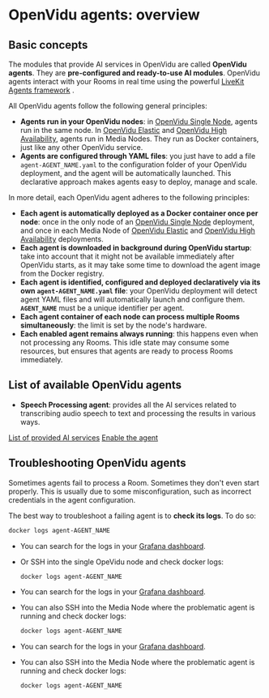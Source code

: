 # OpenVidu agents: overview

## Basic concepts

The modules that provide AI services in OpenVidu are called **OpenVidu agents**. They are **pre-configured and ready-to-use AI modules**. OpenVidu agents interact with your Rooms in real time using the powerful [LiveKit Agents framework](https://docs.livekit.io/agents/) .

All OpenVidu agents follow the following general principles:

- **Agents run in your OpenVidu nodes**: in [OpenVidu Single Node](../../../self-hosting/deployment-types/#openvidu-single-node), agents run in the same node. In [OpenVidu Elastic](../../../self-hosting/deployment-types/#openvidu-elastic) and [OpenVidu High Availability](../../../self-hosting/deployment-types/#openvidu-high-availability), agents run in Media Nodes. They run as Docker containers, just like any other OpenVidu service.
- **Agents are configured through YAML files**: you just have to add a file `agent-AGENT_NAME.yaml` to the configuration folder of your OpenVidu deployment, and the agent will be automatically launched. This declarative approach makes agents easy to deploy, manage and scale.

In more detail, each OpenVidu agent adheres to the following principles:

- **Each agent is automatically deployed as a Docker container once per node**: once in the only node of an [OpenVidu Single Node](../../../self-hosting/deployment-types/#openvidu-single-node) deployment, and once in each Media Node of [OpenVidu Elastic](../../../self-hosting/deployment-types/#openvidu-elastic) and [OpenVidu High Availability](../../../self-hosting/deployment-types/#openvidu-high-availability) deployments.
- **Each agent is downloaded in background during OpenVidu startup**: take into account that it might not be available immediately after OpenVidu starts, as it may take some time to download the agent image from the Docker registry.
- **Each agent is identified, configured and deployed declaratively via its own `agent-AGENT_NAME.yaml` file**: your OpenVidu deployment will detect agent YAML files and will automatically launch and configure them. **`AGENT_NAME`** must be a unique identifier per agent.
- **Each agent container of each node can process multiple Rooms simultaneously**: the limit is set by the node's hardware.
- **Each enabled agent remains always running**: this happens even when not processing any Rooms. This idle state may consume some resources, but ensures that agents are ready to process Rooms immediately.

## List of available OpenVidu agents

- **Speech Processing agent**: provides all the AI services related to transcribing audio speech to text and processing the results in various ways.

[List of provided AI services](../../overview/#speech-processing-agent) [Enable the agent](../speech-processing-agent/)

## Troubleshooting OpenVidu agents

Sometimes agents fail to process a Room. Sometimes they don't even start properly. This is usually due to some misconfiguration, such as incorrect credentials in the agent configuration.

The best way to troubleshoot a failing agent is to **check its logs**. To do so:

```bash
docker logs agent-AGENT_NAME
```

- You can search for the logs in your [Grafana dashboard](../../../self-hosting/production-ready/observability/grafana-stack/).

- Or SSH into the single OpeVidu node and check docker logs:

  ```bash
  docker logs agent-AGENT_NAME
  ```

- You can search for the logs in your [Grafana dashboard](../../../self-hosting/production-ready/observability/grafana-stack/).

- You can also SSH into the Media Node where the problematic agent is running and check docker logs:

  ```bash
  docker logs agent-AGENT_NAME
  ```

- You can search for the logs in your [Grafana dashboard](../../../self-hosting/production-ready/observability/grafana-stack/).

- You can also SSH into the Media Node where the problematic agent is running and check docker logs:

  ```bash
  docker logs agent-AGENT_NAME
  ```
